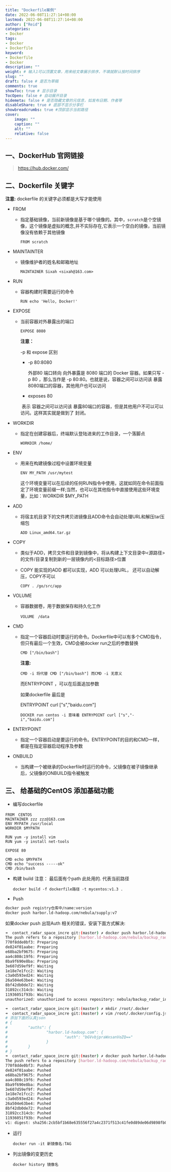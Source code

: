 ```yaml
---
title: "Dockerfile案例"
date: 2022-06-08T11:27:14+08:00
lastmod: 2022-06-08T11:27:14+08:00
author: ["Reid"]
categories: 
- Docker
tags: 
- Docker
- Dockerfile
keyword:
- Dockerfile
- Docker
description: ""
weight: # 输入1可以顶置文章，用来给文章展示排序，不填就默认按时间排序
slug: ""
draft: false # 是否为草稿
comments: true
showToc: true # 显示目录
TocOpen: false # 自动展开目录
hidemeta: false # 是否隐藏文章的元信息，如发布日期、作者等
disableShare: true # 底部不显示分享栏
showbreadcrumbs: true #顶部显示当前路径
cover:
    image: ""
    caption: ""
    alt: ""
    relative: false
---
```


## 一、DockerHub 官网链接

>https://hub.docker.com/

## 二、Dockerfile 关键字

**注意:** dockerfile 的关键字必须都是大写才能使用

- FROM

  - 指定基础镜像，当前新镜像是基于哪个镜像的。其中，`scratch`是个空镜像，这个镜像是虚拟的概念,并不实际存在,它表示一个空白的镜像，当前镜像没有依赖于其他镜像

    ```shell
    FROM scratch
    ```

- MAINTAINTER

  - 镜像维护者的姓名和邮箱地址

    ```shell
    MAINTAINER Sixah <sixah@163.com>
    ```

- RUN

  - 容器构建时需要运行的命令

    ```shell
    RUN echo 'Hello, Docker!'
    ```

- EXPOSE

  - 当前容器对外暴露出的端口

    ```shell
    EXPOSE 8080
    ```

    **注意：**

    -p 和 expose 区别

    - -p 80:8080 

      外部80 端口转向 向外暴露是 8080 端口的 Docker 容器。如果只写 -p 80 ，那么当作是 -p 80:80。也就是说，容器之间可以访问该 暴露8080端口的容器，其他用户也可以访问

    - exposes 80

    ​       表示 容器之间可以访问该 暴露80端口的容器，但是其他用户不可以可以访问。这样其实就是做到了 封闭。

- WORKDIR

  - 指定在创建容器后，终端默认登陆进来的工作目录，一个落脚点

    ```shell
    WORKDIR /home/
    ```

- ENV

  - 用来在构建镜像过程中设置环境变量

    ```shell
    ENV MY_PATH /usr/mytest
    ```

    这个环境变量可以在后续的任何RUN指令中使用，这就如同在命令前面指定了环境变量前缀一样;当然，也可以在其他指令中直接使用这些环境变量，比如：WORKDIR $MY_PATH

- ADD

  - 将宿主机目录下的文件拷贝进镜像且ADD命令会自动处理URL和解压tar压缩包

    ```shell
    ADD Linux_amd64.tar.gz
    ```

- COPY

  - 类似于ADD，拷贝文件和目录到镜像中，将从构建上下文目录中<源路径>的文件/目录复制到新的一层镜像内的<目标路径>位置

  - COPY 能实现的ADD 都可以实现，ADD 可以处理URL， 还可以自动解压，COPY不可以

    ```shell
    COPY . /go/src/app
    ```

- VOLUME

  - 容器数据卷，用于数据保存和持久化工作

    ```shell
    VOLUME　/data
    ```

- CMD

  - 指定一个容器启动时要运行的命令。Dockerfile中可以有多个CMD指令，但只有最后一个生效，CMD会被docker run之后的参数替换

    ```shell
    CMD ["/bin/bash"]
    ```

    **注意:**

    ```shell
    CMD -i 将代替 CMD ["/bin/bash"] 而CMD -i 无意义
    ```

    而ENTRYPOINT ，可以在后面追加参数

    如果dockerfile 最后是

    ENTRYPOINT curl ["s","baidu.com"]

    ```shell
    DOCKER run centos -i 意味着 ENTRYPOINT curl ["s","-i","baidu.com"]
    ```

- ENTRYPOINT

  - 指定一个容器启动是要运行的命令。ENTRYPOINT的目的和CMD一样，都是在指定容器启动程序及参数

- ONBUILD

  - 当构建一个被继承的Dockerfile时运行的命令，父镜像在被子镜像继承后，父镜像的ONBUILD指令被触发

## 三、 给基础的CentOS 添加基础功能

- 编写dockerfile

```shell
FROM　CENTOS
MAINTAINER zzz zzz@163.com
ENV MYPATH /usr/local
WORKDIR $MYPATH

RUN yum -y install vim
RUN yum -y install net-tools

EXPOSE 80

CMD echo $MYPATH
CMD echo "success -----ok"
CMD /bin/bash
```

- 构建 build
注意： 最后面有个path 此处用的. 代表当前路径
  ```shell
  docker build -f dockerfile路径 -t mycentos:v1.3 .
  ```
- Push
```sh
docker push registry仓库中/name:version
docker push harbor.ld-hadoop.com/nebula/supply:v7
```
如果docker push 出现Auth 相关的错误，安装下面方式解决:
```sh
➜  contact_radar_space_incre git:(master) ✗ docker push harbor.ld-hadoop.com/nebula/backup_radar_incre:v1
The push refers to a repository [harbor.ld-hadoop.com/nebula/backup_radar_incre]
770f8dde0bf3: Preparing 
de824f01aabe: Preparing 
e68ba2bf9675: Preparing 
aa4c808c19f6: Preparing 
8ba9f690e8ba: Preparing 
3e607d59ef9f: Waiting 
1e18e7e1fcc2: Waiting 
c3a0d593ed24: Waiting 
26a504e63be4: Waiting 
8bf42db0de72: Waiting 
31892cc314cb: Waiting 
11936051f93b: Waiting 
unauthorized: unauthorized to access repository: nebula/backup_radar_incre, action: push: unauthorized to access repository: nebula/backup_radar_incre, action: push

➜  contact_radar_space_incre git:(master) ✗ mkdir /root/.docker
➜  contact_radar_space_incre git:(master) ✗ vim /root/.docker/config.json
# 添加下面的认真json
# {
#         "auths": {
#                 "harbor.ld-hadoop.com": {
#                         "auth": "bGVvbjpraWxsanVoZQ=="
#                 }
#         }
# }
➜  contact_radar_space_incre git:(master) ✗ docker push harbor.ld-hadoop.com/nebula/backup_radar_incre:v1
The push refers to a repository [harbor.ld-hadoop.com/nebula/backup_radar_incre]
770f8dde0bf3: Pushed 
de824f01aabe: Pushed 
e68ba2bf9675: Pushed 
aa4c808c19f6: Pushed 
8ba9f690e8ba: Pushed 
3e607d59ef9f: Pushed 
1e18e7e1fcc2: Pushed 
c3a0d593ed24: Pushed 
26a504e63be4: Pushed 
8bf42db0de72: Pushed 
31892cc314cb: Pushed 
11936051f93b: Pushed 
v1: digest: sha256:2cb5bf1b68e635556f27a4c2371f513c41fe0d89de06d9898fb0e47cef036cc4 size: 2846
```

- 运行

  ```shell
  docker run -it 新镜像名:TAG
  ```

- 列出镜像的变更历史

  ```shell
  docker history 镜像名
  ```

  